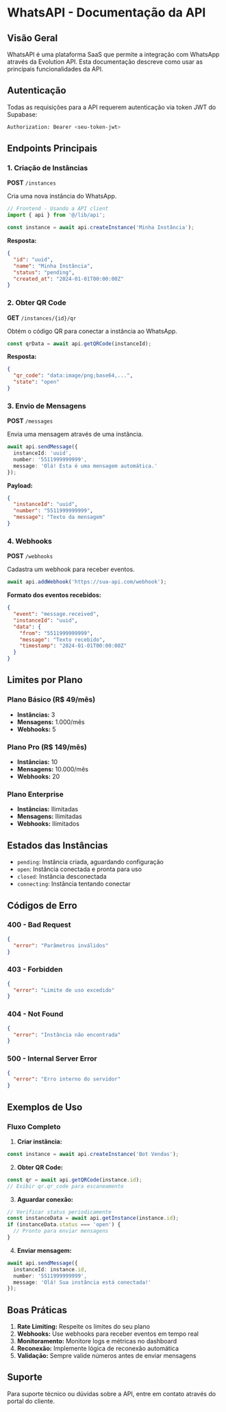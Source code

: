 # WhatsAPI - Documentação da API

## Visão Geral

WhatsAPI é uma plataforma SaaS que permite a integração com WhatsApp através da Evolution API. Esta documentação descreve como usar as principais funcionalidades da API.

## Autenticação

Todas as requisições para a API requerem autenticação via token JWT do Supabase:

```bash
Authorization: Bearer <seu-token-jwt>
```

## Endpoints Principais

### 1. Criação de Instâncias

**POST** `/instances`

Cria uma nova instância do WhatsApp.

```typescript
// Frontend - Usando a API client
import { api } from '@/lib/api';

const instance = await api.createInstance('Minha Instância');
```

**Resposta:**
```json
{
  "id": "uuid",
  "name": "Minha Instância",
  "status": "pending",
  "created_at": "2024-01-01T00:00:00Z"
}
```

### 2. Obter QR Code

**GET** `/instances/{id}/qr`

Obtém o código QR para conectar a instância ao WhatsApp.

```typescript
const qrData = await api.getQRCode(instanceId);
```

**Resposta:**
```json
{
  "qr_code": "data:image/png;base64,...",
  "state": "open"
}
```

### 3. Envio de Mensagens

**POST** `/messages`

Envia uma mensagem através de uma instância.

```typescript
await api.sendMessage({
  instanceId: 'uuid',
  number: '5511999999999',
  message: 'Olá! Esta é uma mensagem automática.'
});
```

**Payload:**
```json
{
  "instanceId": "uuid",
  "number": "5511999999999",
  "message": "Texto da mensagem"
}
```

### 4. Webhooks

**POST** `/webhooks`

Cadastra um webhook para receber eventos.

```typescript
await api.addWebhook('https://sua-api.com/webhook');
```

**Formato dos eventos recebidos:**
```json
{
  "event": "message.received",
  "instanceId": "uuid",
  "data": {
    "from": "5511999999999",
    "message": "Texto recebido",
    "timestamp": "2024-01-01T00:00:00Z"
  }
}
```

## Limites por Plano

### Plano Básico (R$ 49/mês)
- **Instâncias:** 3
- **Mensagens:** 1.000/mês
- **Webhooks:** 5

### Plano Pro (R$ 149/mês)
- **Instâncias:** 10
- **Mensagens:** 10.000/mês
- **Webhooks:** 20

### Plano Enterprise
- **Instâncias:** Ilimitadas
- **Mensagens:** Ilimitadas
- **Webhooks:** Ilimitados

## Estados das Instâncias

- `pending`: Instância criada, aguardando configuração
- `open`: Instância conectada e pronta para uso
- `closed`: Instância desconectada
- `connecting`: Instância tentando conectar

## Códigos de Erro

### 400 - Bad Request
```json
{
  "error": "Parâmetros inválidos"
}
```

### 403 - Forbidden
```json
{
  "error": "Limite de uso excedido"
}
```

### 404 - Not Found
```json
{
  "error": "Instância não encontrada"
}
```

### 500 - Internal Server Error
```json
{
  "error": "Erro interno do servidor"
}
```

## Exemplos de Uso

### Fluxo Completo

1. **Criar instância:**
```typescript
const instance = await api.createInstance('Bot Vendas');
```

2. **Obter QR Code:**
```typescript
const qr = await api.getQRCode(instance.id);
// Exibir qr.qr_code para escaneamento
```

3. **Aguardar conexão:**
```typescript
// Verificar status periodicamente
const instanceData = await api.getInstance(instance.id);
if (instanceData.status === 'open') {
  // Pronto para enviar mensagens
}
```

4. **Enviar mensagem:**
```typescript
await api.sendMessage({
  instanceId: instance.id,
  number: '5511999999999',
  message: 'Olá! Sua instância está conectada!'
});
```

## Boas Práticas

1. **Rate Limiting:** Respeite os limites do seu plano
2. **Webhooks:** Use webhooks para receber eventos em tempo real
3. **Monitoramento:** Monitore logs e métricas no dashboard
4. **Reconexão:** Implemente lógica de reconexão automática
5. **Validação:** Sempre valide números antes de enviar mensagens

## Suporte

Para suporte técnico ou dúvidas sobre a API, entre em contato através do portal do cliente.
